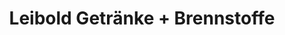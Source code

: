 ---
title: "Leibold Getränke + Brennstoffe"
url: /weingarten-baden/leibold-getraenke-brennstoffe/
shop: Getränke
---
